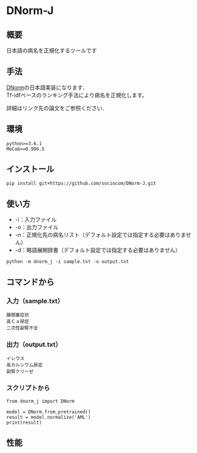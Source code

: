 # DNorm-J
## 概要
日本語の病名を正規化するツールです

## 手法
[DNorm](https://www.ncbi.nlm.nih.gov/pmc/articles/PMC3810844/)の日本語実装になります．  
Tf-idfベースのランキング手法により病名を正規化します。

詳細はリンク先の論文をご参照ください．

## 環境
```
python>=3.6.1
MeCab>=0.996.5
```

## インストール
```
pip install git+https://github.com/sociocom/DNorm-J.git
```

## 使い方
- -i：入力ファイル
- -o：出力ファイル
- -n：正規化先の病名リスト（デフォルト設定では指定する必要はありません）
- -d：略語展開辞書（デフォルト設定では指定する必要はありません）

```python -m dnorm_j -i sample.txt -o output.txt```

## コマンドから
### 入力（sample.txt）
```
腸閉塞症状
高Ｃａ尿症
二次性副腎不全
```

### 出力（output.txt）
```
イレウス
高カルシウム尿症
副腎クリーゼ
```

### スクリプトから

```
from dnorm_j import DNorm

model = DNorm.from_pretrained()
result = model.normalize('AML')
print(result)
```

## 性能

